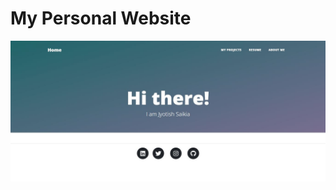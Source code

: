 # My Personal Website
![alt text](https://github.com/jsaikia44/jsaikia44.github.io/blob/main/capture.jpg?raw=true)
